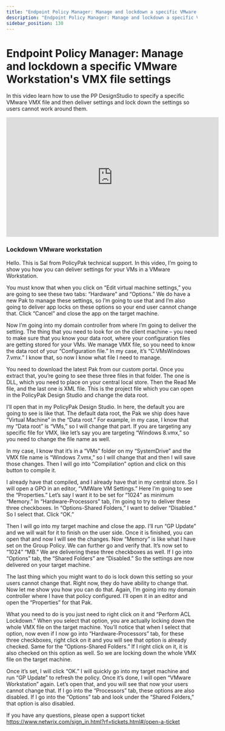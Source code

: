 ```yaml
---
title: "Endpoint Policy Manager: Manage and lockdown a specific VMware Workstation's VMX file settings"
description: "Endpoint Policy Manager: Manage and lockdown a specific VMware Workstation's VMX file settings"
sidebar_position: 130
---
```


# Endpoint Policy Manager: Manage and lockdown a specific VMware Workstation's VMX file settings

In this video learn how to use the PP DesignStudio to specify a specific VMware VMX file and then
deliver settings and lock down the settings so users cannot work around them.

<iframe width="560" height="315" src="https://www.youtube.com/embed/xRdB9qoVPWY?si=LCnR0kmTPCj89a_d" title="YouTube video player" frameborder="0" allow="accelerometer; autoplay; clipboard-write; encrypted-media; gyroscope; picture-in-picture; web-share" referrerpolicy="strict-origin-when-cross-origin" allowfullscreen></iframe>

### Lockdown VMware workstation

Hello. This is Sal from PolicyPak technical support. In this video, I’m going to show you how you
can deliver settings for your VMs in a VMware Workstation.

You must know that when you click on “Edit virtual machine settings,” you are going to see these two
tabs: “Hardware” and “Options.” We do have a new Pak to manage these settings, so I’m going to use
that and I’m also going to deliver app locks on these options so your end user cannot change that.
Click “Cancel” and close the app on the target machine.

Now I’m going into my domain controller from where I’m going to deliver the setting. The thing that
you need to look for on the client machine – you need to make sure that you know your data root,
where your configuration files are getting stored for your VMs. We manage VMX file, so you need to
know the data root of your “Configuration file.” In my case, it’s “C:VMsWindows 7.vmx.” I know that,
so now I know what file I need to manage.

You need to download the latest Pak from our custom portal. Once you extract that, you’re going to
see these three files in that folder. The one is DLL, which you need to place on your central local
store. Then the Read Me file, and the last one is XML file. This is the project file which you can
open in the PolicyPak Design Studio and change the data root.

I’ll open that in my PolicyPak Design Studio. In here, the default you are going to see is like
that. The default data root, the Pak we ship does have “Virtual Machine” in the “Data root.” For
example, in my case, I know that my “Data root” is “VMs,” so I will change that part. If you are
targeting any specific file for VMX, like let’s say you are targeting “Windows 8.vmx,” so you need
to change the file name as well.

In my case, I know that it’s in a “VMs” folder on my “SystemDrive” and the VMX file name is “Windows
7.vmx,” so I will change that and then I will save those changes. Then I will go into “Compilation”
option and click on this button to compile it.

I already have that compiled, and I already have that in my central store. So I will open a GPO in
an editor, “VMWare VM Settings.” Here I’m going to see the “Properties.” Let’s say I want it to be
set for “1024” as minimum “Memory.” In “Hardware-Processors” tab, I’m going to try to deliver these
three checkboxes. In “Options-Shared Folders,” I want to deliver “Disabled.” So I select that. Click
“OK.”

Then I will go into my target machine and close the app. I’ll run “GP Update” and we will wait for
it to finish on the user side. Once it is finished, you can open that and now I will see the
changes. Now “Memory” is like what I have set on the Group Policy. We can further go and verify
that. It’s now set to “1024” “MB.” We are delivering these three checkboxes as well. If I go into
“Options” tab, the “Shared Folders” are “Disabled.” So the settings are now delivered on your target
machine.

The last thing which you might want to do is lock down this setting so your users cannot change
that. Right now, they do have ability to change that. Now let me show you how you can do that.
Again, I’m going into my domain controller where I have that policy configured. I’ll open it in an
editor and open the “Properties” for that Pak.

What you need to do is you just need to right click on it and “Perform ACL Lockdown.” When you
select that option, you are actually locking down the whole VMX file on the target machine. You’ll
notice that when I select that option, now even if I now go into “Hardware-Processors” tab, for
these three checkboxes, right click on it and you will see that option is already checked. Same for
the “Options-Shared Folders.” If I right click on it, it is also checked on this option as well. So
we are locking down the whole VMX file on the target machine.

Once it’s set, I will click “OK.” I will quickly go into my target machine and run “GP Update” to
refresh the policy. Once it’s done, I will open “VMware Workstation” again. Let’s open that, and you
will see that now your users cannot change that. If I go into the “Processors” tab, these options
are also disabled. If I go into the “Options” tab and look under the “Shared Folders,” that option
is also disabled.

If you have any questions, please open a support ticket
https://www.netwrix.com/sign_in.html?rf=tickets.html#/open-a-ticket
